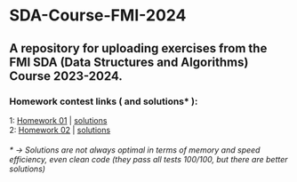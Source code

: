 # SDA-Course-FMI-2024
## A repository for uploading exercises from the FMI SDA (Data Structures and Algorithms) Course 2023-2024.

### Homework contest links ( and solutions* ):
1: <a href="https://www.hackerrank.com/contests/sda-hw-1-2023/challenges">Homework 01</a> | <a href="homeworks/homework1">solutions</a> <br/>
2: <a href="https://www.hackerrank.com/contests/sda-hw-2-2023/challenges">Homework 02</a> | <a href="homeworks/homework2">solutions</a> <br/>
###### * -> Solutions are not always optimal in terms of memory and speed efficiency, even clean code (they pass all tests 100/100, but there are better solutions)
